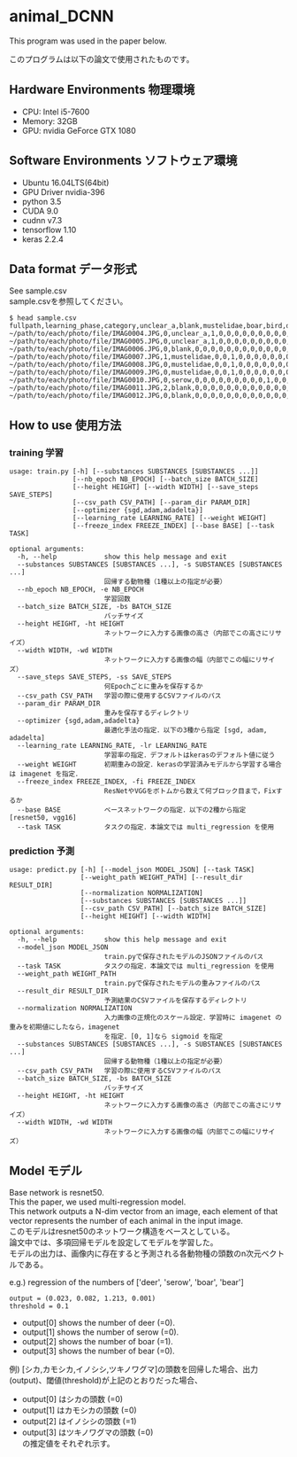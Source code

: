 # animal_DCNN
This program was used in the paper below.


このプログラムは以下の論文で使用されたものです。


## Hardware Environments 物理環境
* CPU: Intel i5-7600
* Memory: 32GB
* GPU: nvidia GeForce GTX 1080

## Software Environments ソフトウェア環境
* Ubuntu 16.04LTS(64bit)
* GPU Driver nvidia-396
* python 3.5
* CUDA 9.0
* cudnn v7.3
* tensorflow 1.10
* keras 2.2.4

## Data format データ形式
See sample.csv  
sample.csvを参照してください。

```
$ head sample.csv
fullpath,learning_phase,category,unclear_a,blank,mustelidae,boar,bird,deer,masked,fox,raccoondog,serow,human,rabbit,squirrel,bear,mouse,monkey,bat,dog,cat
~/path/to/each/photo/file/IMAG0004.JPG,0,unclear_a,1,0,0,0,0,0,0,0,0,0,0,0,0,0,0,0,0,0,0
~/path/to/each/photo/file/IMAG0005.JPG,0,unclear_a,1,0,0,0,0,0,0,0,0,0,0,0,0,0,0,0,0,0,0
~/path/to/each/photo/file/IMAG0006.JPG,0,blank,0,0,0,0,0,0,0,0,0,0,0,0,0,0,0,0,0,0,0
~/path/to/each/photo/file/IMAG0007.JPG,1,mustelidae,0,0,1,0,0,0,0,0,0,0,0,0,0,0,0,0,0,0,0
~/path/to/each/photo/file/IMAG0008.JPG,0,mustelidae,0,0,1,0,0,0,0,0,0,0,0,0,0,0,0,0,0,0,0
~/path/to/each/photo/file/IMAG0009.JPG,0,mustelidae,0,0,1,0,0,0,0,0,0,0,0,0,0,0,0,0,0,0,0
~/path/to/each/photo/file/IMAG0010.JPG,0,serow,0,0,0,0,0,0,0,0,0,1,0,0,0,0,0,0,0,0,0
~/path/to/each/photo/file/IMAG0011.JPG,2,blank,0,0,0,0,0,0,0,0,0,0,0,0,0,0,0,0,0,0,0
~/path/to/each/photo/file/IMAG0012.JPG,0,blank,0,0,0,0,0,0,0,0,0,0,0,0,0,0,0,0,0,0,0
```

## How to use 使用方法
### training 学習
```
usage: train.py [-h] [--substances SUBSTANCES [SUBSTANCES ...]]
                [--nb_epoch NB_EPOCH] [--batch_size BATCH_SIZE]
                [--height HEIGHT] [--width WIDTH] [--save_steps SAVE_STEPS]
                [--csv_path CSV_PATH] [--param_dir PARAM_DIR]
                [--optimizer {sgd,adam,adadelta}]
                [--learning_rate LEARNING_RATE] [--weight WEIGHT]
                [--freeze_index FREEZE_INDEX] [--base BASE] [--task TASK]

optional arguments:
  -h, --help            show this help message and exit
  --substances SUBSTANCES [SUBSTANCES ...], -s SUBSTANCES [SUBSTANCES ...]
                        回帰する動物種（1種以上の指定が必要）
  --nb_epoch NB_EPOCH, -e NB_EPOCH
                        学習回数
  --batch_size BATCH_SIZE, -bs BATCH_SIZE
                        バッチサイズ
  --height HEIGHT, -ht HEIGHT
                        ネットワークに入力する画像の高さ（内部でこの高さにリサイズ）
  --width WIDTH, -wd WIDTH
                        ネットワークに入力する画像の幅（内部でこの幅にリサイズ）
  --save_steps SAVE_STEPS, -ss SAVE_STEPS
                        何Epochごとに重みを保存するか
  --csv_path CSV_PATH   学習の際に使用するCSVファイルのパス
  --param_dir PARAM_DIR
                        重みを保存するディレクトリ
  --optimizer {sgd,adam,adadelta}
                        最適化手法の指定．以下の3種から指定 [sgd, adam, adadelta]
  --learning_rate LEARNING_RATE, -lr LEARNING_RATE
                        学習率の指定．デフォルトはkerasのデフォルト値に従う
  --weight WEIGHT       初期重みの設定．kerasの学習済みモデルから学習する場合は imagenet を指定．
  --freeze_index FREEZE_INDEX, -fi FREEZE_INDEX
                        ResNetやVGGをボトムから数えて何ブロック目まで，Fixするか
  --base BASE           ベースネットワークの指定．以下の2種から指定 [resnet50, vgg16]
  --task TASK           タスクの指定．本論文では multi_regression を使用

```

### prediction 予測
```
usage: predict.py [-h] [--model_json MODEL_JSON] [--task TASK]
                  [--weight_path WEIGHT_PATH] [--result_dir RESULT_DIR]
                  [--normalization NORMALIZATION]
                  [--substances SUBSTANCES [SUBSTANCES ...]]
                  [--csv_path CSV_PATH] [--batch_size BATCH_SIZE]
                  [--height HEIGHT] [--width WIDTH]

optional arguments:
  -h, --help            show this help message and exit
  --model_json MODEL_JSON
                        train.pyで保存されたモデルのJSONファイルのパス
  --task TASK           タスクの指定．本論文では multi_regression を使用
  --weight_path WEIGHT_PATH
                        train.pyで保存されたモデルの重みファイルのパス
  --result_dir RESULT_DIR
                        予測結果のCSVファイルを保存するディレクトリ
  --normalization NORMALIZATION
                        入力画像の正規化のスケール設定．学習時に imagenet の重みを初期値にしたなら，imagenet
                        を指定．[0, 1]なら sigmoid を指定
  --substances SUBSTANCES [SUBSTANCES ...], -s SUBSTANCES [SUBSTANCES ...]
                        回帰する動物種（1種以上の指定が必要）
  --csv_path CSV_PATH   学習の際に使用するCSVファイルのパス
  --batch_size BATCH_SIZE, -bs BATCH_SIZE
                        バッチサイズ
  --height HEIGHT, -ht HEIGHT
                        ネットワークに入力する画像の高さ（内部でこの高さにリサイズ）
  --width WIDTH, -wd WIDTH
                        ネットワークに入力する画像の幅（内部でこの幅にリサイズ）

```

## Model モデル
Base network is resnet50.  
This the paper, we used multi-regression model.  
This network outputs a N-dim vector from an image, each element of that vector represents the number of each animal in the input image.  
このモデルはresnet50のネットワーク構造をベースとしている。  
論文中では、多項回帰モデルを設定してモデルを学習した。  
モデルの出力は、画像内に存在すると予測される各動物種の頭数のn次元ベクトルである。  

e.g.) regression of the numbers of ['deer', 'serow', 'boar', 'bear']  
```
output = (0.023, 0.082, 1.213, 0.001)  
threshold = 0.1  
```

* output[0] shows the number of deer (=0).
* output[1] shows the number of serow (=0).
* output[2] shows the number of boar (=1).
* output[3] shows the number of bear (=0).

例) [シカ,カモシカ,イノシシ,ツキノワグマ]の頭数を回帰した場合、出力(output)、閾値(threshold)が上記のとおりだった場合、  

* output[0] はシカの頭数 (=0)
* output[1] はカモシカの頭数 (=0)
* output[2] はイノシシの頭数 (=1)
* output[3] はツキノワグマの頭数 (=0)  
の推定値をそれぞれ示す。

